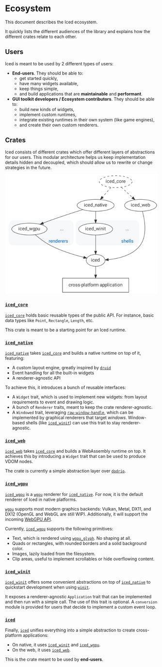 # Ecosystem
This document describes the Iced ecosystem.

It quickly lists the different audiences of the library and explains how the different crates relate to each other.

## Users

Iced is meant to be used by 2 different types of users:

- __End-users__. They should be able to:
  - get started quickly,
  - have many widgets available,
  - keep things simple,
  - and build applications that are __maintainable__ and __performant__.
- __GUI toolkit developers / Ecosystem contributors__. They should be able to:
  - build new kinds of widgets,
  - implement custom runtimes,
  - integrate existing runtimes in their own system (like game engines),
  - and create their own custom renderers.

## Crates
Iced consists of different crates which offer different layers of abstractions for our users. This modular architecture helps us keep implementation details hidden and decoupled, which should allow us to rewrite or change strategies in the future.

![Ecosystem graph](docs/graphs/ecosystem.png)

### [`iced_core`]

[`iced_core`] holds basic reusable types of the public API. For instance, basic data types like `Point`, `Rectangle`, `Length`, etc.

This crate is meant to be a starting point for an Iced runtime.

### [`iced_native`]
[`iced_native`] takes [`iced_core`] and builds a native runtime on top of it, featuring:
- A custom layout engine, greatly inspired by [`druid`]
- Event handling for all the built-in widgets
- A renderer-agnostic API

To achieve this, it introduces a bunch of reusable interfaces:
- A `Widget` trait, which is used to implement new widgets: from layout requirements to event and drawing logic.
- A bunch of `Renderer` traits, meant to keep the crate renderer-agnostic.
- A `Windowed` trait, leveraging [`raw-window-handle`], which can be implemented by graphical renderers that target _windows_. Window-based shells (like [`iced_winit`]) can use this trait to stay renderer-agnostic.

[`druid`]: https://github.com/xi-editor/druid
[`raw-window-handle`]: https://github.com/rust-windowing/raw-window-handle

### [`iced_web`]
[`iced_web`] takes [`iced_core`] and builds a WebAssembly runtime on top. It achieves this by introducing a `Widget` trait that can be used to produce VDOM nodes.

The crate is currently a simple abstraction layer over [`dodrio`].

[`dodrio`]: https://github.com/fitzgen/dodrio

### [`iced_wgpu`]
[`iced_wgpu`] is a [`wgpu`] renderer for [`iced_native`]. For now, it is the default renderer of Iced in native platforms.

[`wgpu`] supports most modern graphics backends: Vulkan, Metal, DX11, and DX12 (OpenGL and WebGL are still WIP). Additionally, it will support the incoming [WebGPU API].

Currently, [`iced_wgpu`] supports the following primitives:
- Text, which is rendered using [`wgpu_glyph`]. No shaping at all.
- Quads or rectangles, with rounded borders and a solid background color.
- Images, lazily loaded from the filesystem.
- Clip areas, useful to implement scrollables or hide overflowing content.

[`wgpu`]: https://github.com/gfx-rs/wgpu-rs
[WebGPU API]: https://gpuweb.github.io/gpuweb/
[`wgpu_glyph`]: https://github.com/hecrj/wgpu_glyph

### [`iced_winit`]
[`iced_winit`] offers some convenient abstractions on top of [`iced_native`] to quickstart development when using [`winit`].

It exposes a renderer-agnostic `Application` trait that can be implemented and then run with a simple call. The use of this trait is optional. A `conversion` module is provided for users that decide to implement a custom event loop.

[`winit`]: https://github.com/rust-windowing/winit

### [`iced`]
Finally, [`iced`] unifies everything into a simple abstraction to create cross-platform applications:

- On native, it uses [`iced_winit`] and [`iced_wgpu`].
- On the web, it uses [`iced_web`].

This is the crate meant to be used by __end-users__.

[`iced_core`]: core
[`iced_native`]: native
[`iced_web`]: web
[`iced_wgpu`]: wgpu
[`iced_winit`]: winit
[`iced`]: ..
